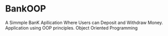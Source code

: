 # BankOOP
A Simmple BanK Apllication Where Users can Deposit and Withdraw Money. Application using OOP principles.  Object Oriented Programming

